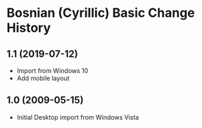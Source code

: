 Bosnian (Cyrillic) Basic Change History
====================

1.1 (2019-07-12)
----------------
* Import from Windows 10
* Add mobile layout

1.0 (2009-05-15)
----------------------
* Initial Desktop import from Windows Vista
